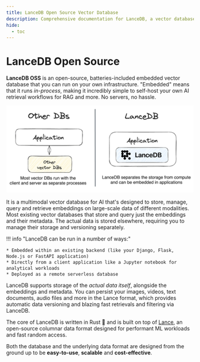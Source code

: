 ```yaml
---
title: LanceDB Open Source Vector Database
description: Comprehensive documentation for LanceDB, a vector database for AI applications. Includes guides, tutorials, API references, and best practices for vector search and data management.
hide:
  - toc
---
```


# **LanceDB Open Source**

**LanceDB OSS** is an open-source, batteries-included embedded vector database that you can run on your own infrastructure. "Embedded" means that it runs *in-process*, making it incredibly simple to self-host your own AI retrieval workflows for RAG and more. No servers, no hassle.

![](../assets/lancedb_embedded_explanation.png)

It is a multimodal vector database for AI that's designed to store, manage, query and retrieve embeddings on large-scale data of different modalities. Most existing vector databases that store and query just the embeddings and their metadata. The actual data is stored elsewhere, requiring you to manage their storage and versioning separately.

!!! info "LanceDB can be run in a number of ways:"

    * Embedded within an existing backend (like your Django, Flask, Node.js or FastAPI application)
    * Directly from a client application like a Jupyter notebook for analytical workloads
    * Deployed as a remote serverless database

LanceDB supports storage of the *actual data itself*, alongside the embeddings and metadata. You can persist your images, videos, text documents, audio files and more in the Lance format, which provides automatic data versioning and blazing fast retrievals and filtering via LanceDB.

The core of LanceDB is written in Rust 🦀 and is built on top of [Lance](https://github.com/lancedb/lance), an open-source columnar data format designed for performant ML workloads and fast random access.

Both the database and the underlying data format are designed from the ground up to be **easy-to-use**, **scalable** and **cost-effective**.








